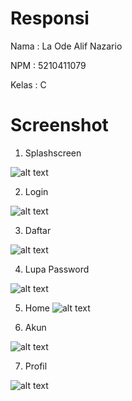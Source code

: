 # Responsi

Nama : La Ode Alif Nazario

NPM : 5210411079

Kelas : C

# Screenshot
1. Splashscreen
   
![alt text](https://github.com/AlifDeveloper/Responsi/blob/main/screenshot/1.Screenshot.jpg?raw=true)

2. Login

![alt text](https://github.com/AlifDeveloper/Responsi/blob/main/screenshot/2.Login.jpg?raw=true)

3. Daftar
   
![alt text](https://github.com/AlifDeveloper/Responsi/blob/main/screenshot/3.Daftar.jpg?raw=true)

4. Lupa Password
   
![alt text](https://github.com/AlifDeveloper/Responsi/blob/main/screenshot/4.Lupa%20Password.jpg?raw=true)

5. Home
![alt text](https://github.com/AlifDeveloper/Responsi/blob/main/screenshot/5.Home.jpg?raw=true)

6. Akun
    
![alt text](https://github.com/AlifDeveloper/Responsi/blob/main/screenshot/5.Home.jpg?raw=true)

7. Profil
    
![alt text](https://github.com/AlifDeveloper/Responsi/blob/main/screenshot/7.Profil.jpg?raw=true)

